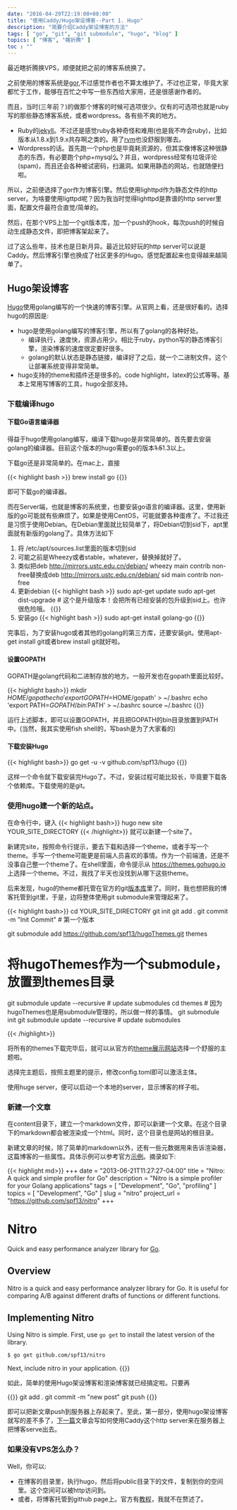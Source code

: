 ```yaml
---
date: "2016-04-29T22:19:00+08:00"
title: "使用Caddy/Hugo架设博客--Part 1. Hugo"
description: "简要介绍Caddy架设博客的方法"
tags: [ "go", "git", "git submodule", "hugo", "blog" ]
topics: [ "博客", "瞎折腾" ]
toc	: ""
---
```


最近瞎折腾换VPS，顺便就把之前的博客系统换了。

之前使用的博客系统是[gor](https://github.com/wendal/gor),不过感觉作者也不算太维护了。不过也正常，毕竟大家都忙于工作，能够在百忙之中写一些东西给大家用，还是很感谢作者的。

而且，当时(三年前？)的做那个博客的时候可选项很少。仅有的可选项也就是ruby写的那些静态博客系统，或者wordpress。各有些不爽的地方。

* Ruby的[jekyll](https://jekyllrb.com/)。不过还是感觉ruby各种奇怪和难用(也是我不咋会ruby)，比如版本从1.8.x到1.9.x共存啊之类的。用了[rvm](https://rvm.io/)也没舒服到哪去。
* Wordpress的话。首先跑一个php也是毕竟耗资源的，但其实像博客这种很静态的东西，有必要跑个php+mysql么？并且，wordpress经常有垃圾评论(spam)，而且还会各种被试密码，扫漏洞。如果用静态的网站，也就随便扫啦。

所以，之前便选择了gor作为博客引擎。然后使用lighttpd作为静态文件的http server。为啥要使用ligttpd呢？因为我当时觉得lighttpd是靠谱的http server里面，配置文件最符合直觉/简单的。

然后，在那个VPS上加一个git版本库，加一个push的hook，每次push的时候自动生成静态文件，即把博客架起来了。

过了这么些年，技术也是日新月异。最近比较好玩的http server可以说是Caddy。然后博客引擎也换成了社区更多的Hugo。感觉配置起来也变得越来越简单了。

## Hugo架设博客
[Hugo](https://gohugo.io/)使用golang编写的一个快速的博客引擎。从官网上看，还是很好看的。选择hugo的原因是:

* hugo是使用golang编写的博客引擎，所以有了golang的各种好处。
  * 编译执行，速度快，资源占用少。相比于ruby，python写的静态博客引擎，渲染博客的速度很定要好很多。
  * golang的默认状态是静态链接，编译好了之后，就一个二进制文件。这个让部署系统变得非常简单。
* hugo支持的theme和插件还是很多的。code highlight，latex的公式等等。基本上常用写博客的工具，hugo全部支持。

### 下载编译hugo

#### 下载Go语言编译器
得益于hugo使用golang编写，编译下载hugo是非常简单的。首先要去安装golang的编译器。目前这个版本的hugo需要go的版本<s>1.5</s>1.3以上。

下载go还是非常简单的。在mac上，直接

{{< highlight bash >}}
brew install go
{{</highlight >}}

即可下载go的编译器。

而在Server端，也就是博客的系统里，也要安装go语言的编译器。这里，使用新版的go可能就有些麻烦了。如果是使用CentOS，可能就要各种蛋疼了。不过我还是习惯于使用Debian。在Debian里面就比较简单了，将Debian切到sid下，apt里面就有新版的golang了。具体方法如下

1. 将 /etc/apt/sources.list里面的版本切到sid
  1. 可能之前是Wheezy或者stable，whatever，替换掉就好了。
  2. 类似把deb http://mirrors.ustc.edu.cn/debian/ wheezy main contrib non-free替换成deb http://mirrors.ustc.edu.cn/debian/ sid main contrib non-free
2. 更新debian
{{< highlight bash >}}
sudo apt-get update
sudo apt-get dist-upgrade	# 这个是升级版本！会把所有已经安装的包升级到sid上。也许很危险哦。
{{</highlight >}}
3. 安装go
{{< highlight bash >}}
sudo apt-get install golang-go
{{</highlight >}}

完事后，为了安装hugo或者其他的golang的第三方库，还要安装git。使用apt-get install git或者brew install git就好啦。

#### 设置GOPATH

GOPATH是golang代码和二进制存放的地方。一般开发也在gopath里面比较好。

{{< highlight bash>}}
mkdir $HOME/gopath
echo 'export GOPATH=$HOME/gopath' > ~/.bashrc
echo 'export PATH=$GOPATH/bin:$PATH' > ~/.bashrc
source ~/.bashrc
{{</highlight>}}

运行上述脚本，即可以设置GOPATH，并且把GOPATH的bin目录放置到PATH中。(当然，我其实使用fish shell的，写bash是为了大家看的)

#### 下载安装Hugo

{{< highlight bash>}}
go get -u -v github.com/spf13/hugo
{{</highlight>}}

这样一个命令就下载安装完Hugo了。不过，安装过程可能比较长，毕竟要下载各个依赖库。下载使用的是git。

### 使用hugo建一个新的站点。

在命令行中，键入
{{< highlight bash>}}
hugo new site YOUR_SITE_DIRECTORY
{{< /highlight>}}
就可以新建一个site了。

新建完site，按照命令行提示，要去下载和选择一个theme，或者手写一个theme。手写一个theme可能更是前端人员喜欢的事情。作为一个前端渣，还是不没事自己整一个theme了。在shell里面，命令提示从 https://themes.gohugo.io 上选择一个theme。不过，我找了半天也没找到从哪下这些theme。

后来发现，hugo的theme都托管在官方的git[版本库](https://github.com/spf13/hugoThemes)里了。同时，我也想把我的博客托管到git里，于是，边将整体使用git submodule来管理起来了。

{{< highlight bash>}}
cd YOUR_SITE_DIRECTORY
git init
git add .
git commit -m "Init Commit"  # 第一个版本

git submodule add https://github.com/spf13/hugoThemes.git themes 
# 将hugoThemes作为一个submodule，放置到themes目录
git submodule update --recursive # update submodules
cd themes # 因为hugoThemes也是用submodule管理的，所以做一样的事情。
git submodule init
git submodule update --recursive # update submodules

{{< /highlight>}}

将所有的themes下载完毕后，就可以从官方的[theme展示网站](https://themes.gohugo.io)选择一个舒服的主题啦。

选择完主题后，按照主题里的提示，修改config.toml即可以激活主体。

使用huge server，便可以启动一个本地的server，显示博客的样子啦。

### 新建一个文章

在content目录下，建立一个markdown文件，即可以新建一个文章。在这个目录下的markdown都会被渲染成一个html。同时，这个目录也是网站的根目录。

新建文章的时候，除了简单的markdown以外，还有一些元数据用来告诉渲染器，这篇博客的一些属性。具体示例可以参考官方[示例](https://gohugo.io/content/example/)。摘录如下:

{{< highlight md>}}
+++
date        = "2013-06-21T11:27:27-04:00"
title       = "Nitro: A quick and simple profiler for Go"
description = "Nitro is a simple profiler for your Golang applications"
tags        = [ "Development", "Go", "profiling" ]
topics      = [ "Development", "Go" ]
slug        = "nitro"
project_url = "https://github.com/spf13/nitro"
+++
# Nitro

Quick and easy performance analyzer library for [Go](http://golang.org/).

## Overview

Nitro is a quick and easy performance analyzer library for Go.
It is useful for comparing A/B against different drafts of functions
or different functions.

## Implementing Nitro

Using Nitro is simple. First, use `go get` to install the latest version
of the library.

    $ go get github.com/spf13/nitro

Next, include nitro in your application.
{{</highlight>}}

如此，简单的使用Hugo架设博客和渲染博客就已经搞定啦。只要再

{{<highlight bash>}}
git add .
git commit -m "new post"
git push
{{</highlight>}}

即可以把新文章push到服务器上存起来了。至此，第一部分，使用hugo架设博客就写的差不多了，[下一篇](/post/how_to_deploy_blog_system_part2/)文章会写如何使用Caddy这个http server来在服务器上把博客serve出去。

### 如果没有VPS怎么办？

Well，你可以:

* 在博客的目录里，执行hugo，然后将public目录下的文件，复制到你的空间里。这个空间可以被http访问到。
* 或者，将博客托管到github page上。官方有[教程](https://gohugo.io/tutorials/github-pages-blog/)，我就不在赘述了。
